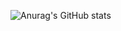 ![Anurag's GitHub stats](https://github-readme-stats.vercel.app/api?carlossl95=anuraghazra&count_private=true)
